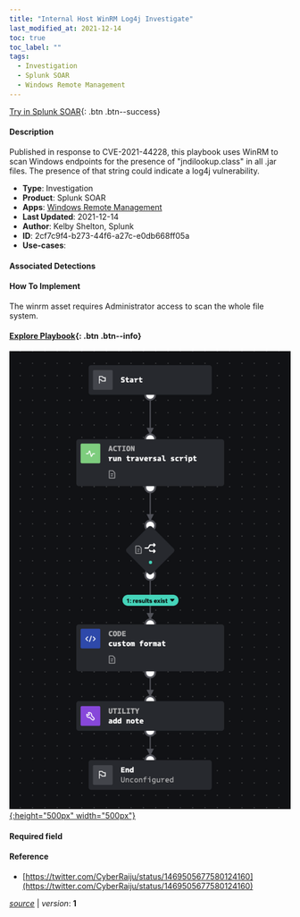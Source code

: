 ```yaml
---
title: "Internal Host WinRM Log4j Investigate"
last_modified_at: 2021-12-14
toc: true
toc_label: ""
tags:
  - Investigation
  - Splunk SOAR
  - Windows Remote Management
---
```


[Try in Splunk SOAR](https://www.splunk.com/en_us/software/splunk-security-orchestration-and-automation.html){: .btn .btn--success}

#### Description

Published in response to CVE-2021-44228, this playbook uses WinRM to scan Windows endpoints for the presence of &#34;jndilookup.class&#34; in all .jar files. The presence of that string could indicate a log4j vulnerability.

- **Type**: Investigation
- **Product**: Splunk SOAR
- **Apps**: [Windows Remote Management](https://splunkbase.splunk.com/apps?keyword=windows+remote+management&filters=product%3Asoar)
- **Last Updated**: 2021-12-14
- **Author**: Kelby Shelton, Splunk
- **ID**: 2cf7c9f4-b273-44f6-a27c-e0db668ff05a
- **Use-cases**:

#### Associated Detections


#### How To Implement
The winrm asset requires Administrator access to scan the whole file system.


#### [Explore Playbook](https://splunk.github.io/soar-playbook-viewer/?playbook=https://raw.githubusercontent.com/phantomcyber/playbooks/latest/internal_host_winrm_log4j_investigate.json){: .btn .btn--info}

[![explore](https://raw.githubusercontent.com/splunk/security_content/develop/playbooks/internal_host_winrm_log4j_investigate.png){:height="500px" width="500px"}](https://splunk.github.io/soar-playbook-viewer/?playbook=https://raw.githubusercontent.com/phantomcyber/playbooks/latest/internal_host_winrm_log4j_investigate.json)

#### Required field


#### Reference

* [https://twitter.com/CyberRaiju/status/1469505677580124160](https://twitter.com/CyberRaiju/status/1469505677580124160)




[*source*](https://github.com/splunk/security_content/tree/develop/playbooks/internal_host_winrm_log4j_investigate.yml) \| *version*: **1**